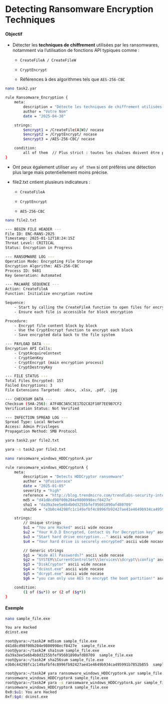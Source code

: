 # Detecting Ransomware Encryption Techniques

#### Objectif

- Détecter les **techniques de chiffrement** utilisées par les ransomwares, notamment via l’utilisation de fonctions API typiques comme :

  - `CreateFileA / CreateFileW`

  - `CryptEncrypt`

  - Références à des algorithmes tels que `AES-256-CBC`

```sh
nano task2.yar
```

```sh
rule Ransomware_Encryption {
    meta:
        description = "Détecte les techniques de chiffrement utilisées par les ransomwares."
        author = "Votre Nom"
        date = "2025-04-30"

    strings:
        $encrypt1 = /CreateFile(A|W)/ nocase
        $encrypt2 = /CryptEncrypt/ nocase
        $encrypt3 = /AES-256-CBC/ nocase

    condition:
        all of them  // Plus strict : toutes les chaînes doivent être présentes
}
```

- Ont peux également utiliser `any of them` si ont préfères une détection plus large mais potentiellement moins précise.

- file2.txt cntient plusieurs indicateurs :

  - `CreateFileA`

  - `CryptEncrypt`

  - `AES-256-CBC`

```sh
nano file2.txt
```

```sh
--- BEGIN FILE HEADER ---
File ID: ENC-RANS-2025
Timestamp: 2025-01-12T18:24:15Z
Threat Level: CRITICAL
Status: Encryption in Progress

--- RANSOMWARE LOG ---
Operation Mode: Encrypting File Storage
Encryption Algorithm: AES-256-CBC
Process ID: 9481
Key Generation: Automated

--- MALWARE SEQUENCE ---
Action: CreateFileA
Function: Initialize encryption routine

Sequence:
    - Start by calling the CreateFileA function to open files for encryption
    - Ensure each file is accessible for block encryption

Procedure:
    - Encrypt file content block by block
    - Use the CryptEncrypt function to encrypt each block
    - Save encrypted data back to the file system

--- PAYLOAD DATA ---
Encryption API Calls:
    - CryptAcquireContext
    - CryptGenKey
    - CryptEncrypt (main encryption process)
    - CryptDestroyKey

--- FILE STATUS ---
Total Files Encrypted: 157
Failed Encryptions: 3
File Extensions Targeted: .docx, .xlsx, .pdf, .jpg

--- CHECKSUM DATA ---
Checksum (SHA-256): A7F4BC3A5C3E17D2C82F18F7EE9B7CF2
Verification Status: Not Verified

--- INFECTION SPREAD LOG ---
Spread Type: Local Network
Access: Admin Privileges
Propagation Method: SMB Protocol
```

```sh
yara task2.yar file2.txt

yara -s task2.yar file2.txt
```

```sh
nano ransomware_windows_HDDCryptorA.yar
```

```sh
rule ransomware_windows_HDDCryptorA {
    meta:
        description = "Detects HDDCryptor ransomware"
        author = "@fusionrace"
        date = "2025-01-05"
        severity = "high"
        reference = "http://blog.trendmicro.com/trendlabs-security-intelligence"
        md5 = "d41d8cd98f00b204e9800998ecf8427e"
        sha1 = "da39a3ee5e6b4b0d3255bfef95601890afd80709"
        sha256 = "e3b0c44298fc1c149afbf4c8996fb92427ae41e4649b934ca495991b7852b855"

    strings:
        // Unique strings
        $u1 = "You are Hacked" ascii wide nocase
        $u2 = "Your H.D.D Encrypted, Contact Us For Decryption key" ascii wide nocase
        $u3 = "Start hard drive encryption..." ascii wide nocase
        $u4 = "Your hard drive is securely encrypted" ascii wide nocase

        // Generic strings
        $g1 = "Wide All Passwords?" ascii wide nocase
        $g2 = "SYSTEM\\CurrentControlSet\\Services\\dcrypt\\config" ascii wide nocase
        $g3 = "DiskCryptor" ascii wide nocase
        $g4 = "dcinst.exe" ascii wide nocase
        $g5 = "dcrypt.exe" ascii wide nocase
        $g6 = "you can only use AES to encrypt the boot partition!" ascii wide nocase

    condition:
        (1 of ($u*)) or (2 of ($g*))
}
```

#### Exemple

```sh
nano sample_file.exe
```

```sh
You are Hacked
dcinst.exe
```

```sh
root@yara:~/task2# md5sum sample_file.exe
d41d8cd98f00b204e9800998ecf8427e  sample_file.exe
root@yara:~/task2# sha1sum sample_file.exe
da39a3ee5e6b4b0d3255bfef95601890afd80709  sample_file.exe
root@yara:~/task2# sha256sum sample_file.exe
e3b0c44298fc1c149afbf4c8996fb92427ae41e4649b934ca495991b7852b855  sample_file.exe
```

```sh
root@yara:~/task2# yara ransomware_windows_HDDCryptorA.yar sample_file.exe
ransomware_windows_HDDCryptorA sample_file.exe
root@yara:~/task2# yara -s ransomware_windows_HDDCryptorA.yar sample_file.exe
ransomware_windows_HDDCryptorA sample_file.exe
0x0:$u1: You are Hacked
0xf:$g4: dcinst.exe
```
